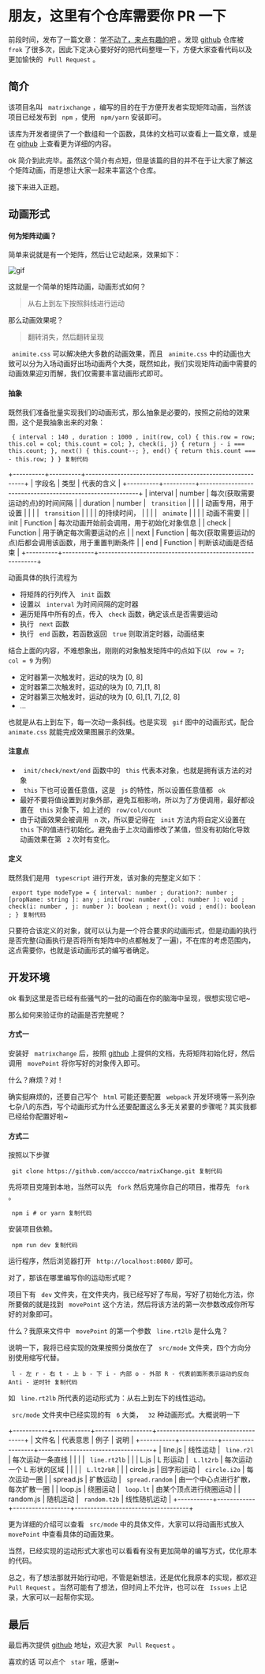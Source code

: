 # 朋友，这里有个仓库需要你 PR 一下 #

前段时间，发布了一篇文章： [学不动了，来点有趣的吧]( https://juejin.im/post/5cedf6d46fb9a07ea6485566 ) 。发现 [github]( https://link.juejin.im?target=https%3A%2F%2Fgithub.com%2Facccco%2FmatrixChange ) 仓库被 ` frok` 了很多次，因此下定决心要好好的把代码整理一下，方便大家查看代码以及更加愉快的 ` Pull Request` 。

## 简介 ##

该项目名叫 ` matrixchange` ，编写的目的在于方便开发者实现矩阵动画，当然该项目已经发布到 ` npm` ，使用 ` npm/yarn` 安装即可。

该库为开发者提供了一个数组和一个函数，具体的文档可以查看上一篇文章，或是在 [github]( https://link.juejin.im?target=https%3A%2F%2Fgithub.com%2Facccco%2FmatrixChange ) 上查看更为详细的内容。

ok 简介到此完毕。虽然这个简介有点短，但是该篇的目的并不在于让大家了解这个矩阵动画，而是想让大家一起来丰富这个仓库。

接下来进入正题。

## 动画形式 ##

#### 何为矩阵动画？ ####

简单来说就是有一个矩阵，然后让它动起来，效果如下：

![gif](https://user-gold-cdn.xitu.io/2019/5/29/16b01ff09ab31274?imageslim)

这就是一个简单的矩阵动画，动画形式如何？

> 
> 
> 
> 从右上到左下按照斜线进行运动
> 
> 

那么动画效果呢？

> 
> 
> 
> 翻转消失，然后翻转呈现
> 
> 

` animite.css` 可以解决绝大多数的动画效果，而且 ` animite.css` 中的动画也大致可以分为入场动画好出场动画两个大类，既然如此，我们实现矩阵动画中需要的动画效果迎刃而解，我们仅需要丰富动画形式即可。

#### 抽象 ####

既然我们准备批量实现我们的动画形式，那么抽象是必要的，按照之前给的效果图，这个是我抽象出来的对象：

` { interval : 140 , duration : 1000 , init(row, col) { this.row = row; this.col = col; this.count = col; }, check(i, j) { return j - i === this.count; }, next() { this.count--; }, end() { return this.count === - this.row; } } 复制代码`

+----------+----------+----------------------------------------------------------+
|  字段名  |   类型   |                        代表的含义                        |
+----------+----------+----------------------------------------------------------+
| interval | number   | 每次(获取需要运动的点)的时间间隔                         |
| duration | number   | ` transition`                                            |
|          |          | 动画专用，用于设置                                       |
|          |          | ` transition`                                            |
|          |          | 的持续时间，                                             |
|          |          | ` animate`                                               |
|          |          | 动画不需要                                               |
| init     | Function | 每次动画开始前会调用，用于初始化对象信息                 |
| check    | Function | 用于确定每次需要运动的点                                 |
| next     | Function | 每次(获取需要运动的点)后都会调用该函数，用于重置判断条件 |
| end      | Function | 判断该动画是否结束                                       |
+----------+----------+----------------------------------------------------------+

动画具体的执行流程为

* 将矩阵的行列传入 ` init` 函数
* 设置以 ` interval` 为时间间隔的定时器
* 遍历矩阵中所有的点，传入 ` check` 函数，确定该点是否需要运动
* 执行 ` next` 函数
* 执行 ` end` 函数，若函数返回 ` true` 则取消定时器，动画结束

结合上面的内容，不难想象出，刚刚的对象触发矩阵中的点如下(以 ` row = 7; col = 9` 为例)

* 定时器第一次触发时，运动的块为 [0, 8]
* 定时器第二次触发时，运动的块为 [0, 7],[1, 8]
* 定时器第三次触发时，运动的块为 [0, 6],[1, 7],[2, 8]
* ...

也就是从右上到左下，每一次动一条斜线。也是实现 ` gif` 图中的动画形式，配合 ` animate.css` 就能完成效果图展示的效果。

#### 注意点 ####

* ` init/check/next/end` 函数中的 ` this` 代表本对象，也就是拥有该方法的对象
* ` this` 下也可设置任意值，这是 ` js` 的特性，所以设置任意值都 ` ok`
* 最好不要将值设置到对象外部，避免互相影响，所以为了方便调用，最好都设置在 ` this` 对象下，如上述的 ` row/col/count`
* 由于动画效果会被调用 ` n` 次，所以要记得在 ` init` 方法内将自定义设置在 ` this` 下的值进行初始化。避免由于上次动画修改了某值，但没有初始化导致动画效果在第 ` 2` 次时有变化。

#### 定义 ####

既然我们是用 ` typescript` 进行开发，该对象的完整定义如下：

` export type modeType = { interval: number ; duration?: number ; [propName: string ]: any ; init(row: number , col: number ): void ; check(i: number , j: number ): boolean ; next(): void ; end(): boolean ; } 复制代码`

只要符合该定义的对象，就可以认为是一个符合要求的动画形式，但是动画的执行是否完整(动画执行是否将所有矩阵中的点都触发了一遍)，不在库的考虑范围内，这点需要你，也就是该动画形式的编写者确定。

## 开发环境 ##

ok 看到这里是否已经有些骚气的一批的动画在你的脑海中呈现，很想实现它吧~

那么如何来验证你的动画是否完整呢？

#### 方式一 ####

安装好 ` matrixchange` 后，按照 [github]( https://link.juejin.im?target=https%3A%2F%2Fgithub.com%2Facccco%2FmatrixChange ) 上提供的文档，先将矩阵初始化好，然后调用 ` movePoint` 将你写好的对象传入即可。

什么？麻烦？对！

确实挺麻烦的，还要自己写个 ` html` 可能还要配置 ` webpack` 开发环境等一系列杂七杂八的东西，写个动画形式为什么还要配置这么多无关紧要的步骤呢？其实我都已经给你配置好啦~

#### 方式二 ####

按照以下步骤

` git clone https://github.com/acccco/matrixChange.git 复制代码`

先将项目克隆到本地，当然可以先 ` fork` 然后克隆你自己的项目，推荐先 ` fork` 。

` npm i # or yarn 复制代码`

安装项目依赖。

` npm run dev 复制代码`

运行程序，然后浏览器打开 ` http://localhost:8080/` 即可。

对了，那该在哪里编写你的运动形式呢？

项目下有 ` dev` 文件夹，在文件夹内，我已经写好了布局，写好了初始化方法，你所要做的就是找到 ` movePoint` 这个方法，然后将该方法的第一次参数改成你所写好的对象即可。

什么？我原来文件中 ` movePoint` 的第一个参数 ` line.rt2lb` 是什么鬼？

说明一下，我将已经实现的效果按照分类放在了 ` src/mode` 文件夹，四个方向分别使用缩写代替。

` l - 左 r - 右 t - 上 b - 下 i - 内部 o - 外部 R - 代表前面所表示运动的反向 Anti - 逆时针 复制代码`

如 ` line.rt2lb` 所代表的运动形式为：从右上到左下的线性运动。

` src/mode` 文件夹中已经实现的有 ` 6` 大类， ` 32` 种动画形式。大概说明一下

+-----------+------------+------------------+------------------------------------+
|  文件名   |  代表意思  |       例子       |                说明                |
+-----------+------------+------------------+------------------------------------+
| line.js   | 线性运动   | ` line.r2l`      | 每次运动一条直线                   |
|           |            | ` line.rt2lb`    |                                    |
| L.js      | L 形运动   | ` L.lt2rb`       | 每次运动一个 L 形状的区域          |
|           |            | ` L.lt2rbR`      |                                    |
| circle.js | 回字形运动 | ` circle.i2o`    | 每次运动一圈                       |
| spread.js | 扩散运动   | ` spread.random` | 由一个中心点进行扩散，每次扩散一圈 |
| loop.js   | 绕圈运动   | ` loop.lt`       | 由某个顶点进行绕圈运动             |
| random.js | 随机运动   | ` random.t2b`    | 线性随机运动                       |
+-----------+------------+------------------+------------------------------------+

更为详细的介绍可以查看 ` src/mode` 中的具体文件，大家可以将动画形式放入 ` movePoint` 中查看具体的动画效果。

当然，已经实现的运动形式大家也可以看看有没有更加简单的编写方式，优化原本的代码。

总之，有了想法那就开始行动吧，不管是新想法，还是优化我原本的实现，都欢迎 ` Pull Request` 。当然可能有了想法，但时间上不允许，也可以在 ` Issues` 上记录，大家可以一起帮你实现。

## 最后 ##

最后再次提供 [github]( https://link.juejin.im?target=https%3A%2F%2Fgithub.com%2Facccco%2FmatrixChange ) 地址，欢迎大家 ` Pull Request` 。

喜欢的话 可以点个 ` star` 哦，感谢~